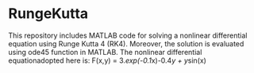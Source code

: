 # RungeKutta
This repository includes MATLAB code for solving a nonlinear differential equation using Runge Kutta 4 (RK4). Moreover, the solution is evaluated using ode45 function in MATLAB.
The nonlinear differential equationadopted here is: 
F(x,y) = 3.*exp(-0.1*x)-0.4*y + y*sin(x)

